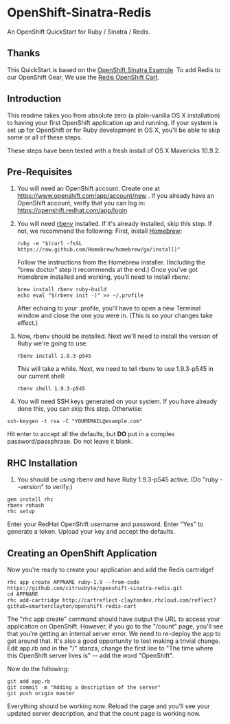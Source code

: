 # OpenShift-Sinatra-Redis

An OpenShift QuickStart for Ruby / Sinatra / Redis.

## Thanks
This QuickStart is based on the [OpenShift Sinatra Example](https://github.com/openshift/sinatra-example).
To add Redis to our OpenShift Gear, We use the [Redis OpenShift Cart](https://github.com/smarterclayton/openshift-redis-cart).

## Introduction
This readme takes you from absolute zero (a plain-vanilla OS X installation) to having your first OpenShift application up and running. If your system is set up for OpenShift or for Ruby development in OS X, you'll be able to skip some or all of these steps.

These steps have been tested with a fresh install of OS X Mavericks 10.9.2.


## Pre-Requisites
1. You will need an OpenShift account. Create one at https://www.openshift.com/app/account/new . If you already have an OpenShift account, verify that you can log in: https://openshift.redhat.com/app/login
2. You will need [rbenv](http://rbenv.org/) installed. If it's already installed, skip this step. If not, we recommend the following:
    First, install [Homebrew](http://brew.sh/):

    ```
    ruby -e "$(curl -fsSL https://raw.github.com/Homebrew/homebrew/go/install)"
    ```
    Follow the instructions from the Homebrew installer. (Including the "brew doctor" step it recommends at the end.) Once you've got Homebrew installed and working, you'll need to install rbenv:

    ```
    brew install rbenv ruby-build
    echo eval "$(rbenv init -)" >> ~/.profile
    ```

    After echoing to your .profile, you'll have to open a new Terminal window and close the one you were in. (This is so your changes take effect.)

3. Now, rbenv should be installed. Next we'll need to install the version of Ruby we're going to use:
    ```
    rbenv install 1.9.3-p545
    ```

    This will take a while. Next, we need to tell rbenv to use 1.9.3-p545 in our current shell:
    ```
    rbenv shell 1.9.3-p545
    ```

4. You will need SSH keys generated on your system. If you have already done this, you can skip this step. Otherwise:
```
ssh-keygen -t rsa -C "YOUREMAIL@example.com"
```
Hit enter to accept all the defaults, but **DO** put in a complex password/passphrase. Do not leave it blank.




## RHC Installation
1. You should be using rbenv and have Ruby 1.9.3-p545 active. (Do "ruby --version" to verify.)

```
gem install rhc
rbenv rehash
rhc setup
```
Enter your RedHat OpenShift username and password. Enter "Yes" to generate a token. Upload your key and accept the defaults.


## Creating an OpenShift Application
Now you're ready to create your application and add the Redis cartridge!

```
rhc app create APPNAME ruby-1.9 --from-code https://github.com/citrusbyte/openshift-sinatra-redis.git
cd APPNAME
rhc add-cartridge http://cartreflect-claytondev.rhcloud.com/reflect?github=smarterclayton/openshift-redis-cart
```

The "rhc app create" command should have output the URL to access your application on OpenShift. However, if you go to the "/count" page, you'll see that you're getting an internal server error. We need to re-deploy the app to get around that. It's also a good opportunity to test making a trivial change. Edit app.rb and in the "/" stanza, change the first line to "The time where this OpenShift server lives is" -- add the word "OpenShift".

Now do the following:
```
git add app.rb
git commit -m "Adding a description of the server"
git push origin master
```

Everything should be working now. Reload the page and you'll see your updated server description, and that the count page is working now.


